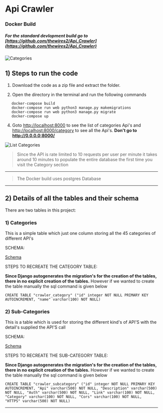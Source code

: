 # Api Crawler 

### Docker Build

##### For the standard devlopment build go to [https://github.com/thewires2/Api_Crawler](https://github.com/thewires2/Api_Crawler)

![Categories](https://user-images.githubusercontent.com/50923743/131301895-6df58ce4-df81-417f-9a6f-343bf15e0b32.jpg)

## 1) Steps to run the code 

1) Download the code as a zip file and extract the folder.

2) Open the directory in the terminal and run the following commands 

```
   docker-compose build
   docker-compose run web python3 manage.py makemigrations
   docker-compose run web python3 manage.py migrate
   docker-compose up
```


4) Goto [http://localhost:8000](http://localhost:8000) to see the list of categories Api's and [http://localhost:8000/category](http://localhost:8000/category) to see all the Api's. **Don't go to http://0.0.0.0:8000/**

![List Categories](https://user-images.githubusercontent.com/50923743/131301064-aa9468d9-045a-4dd2-bc03-fe6582962f00.jpg)



> Since the API is rate limited to 10 requests per user per minute it takes around 10 minutes to populate the entire database the first time you visit the Category section
---
> The Docker build uses postgres Database
---

## 2) Details of all the tables and their schema

There are two tables in this project:

### 1) Categories

This is a simple table which just one column storing all the 45 categories of different API's 

SCHEMA:

[Schema](https://viewer.diagrams.net/?highlight=0000ff&edit=_blank&layers=1&nav=1&title=daa.png#R3ZZdb5swFIZ%2FDZeV%2BMhHdwk07aZpSbVUmnrpgAErxmbGDLJfvwM2H06I1k7NzW4i%2B7E55%2Fg9LyaWF%2BbNk0BF9o3HmFquHTeW92C57tr14LcFJwUWtqtAKkiskDOCPfmNNbQ1rUiMS2Oj5JxKUpgw4ozhSBoMCcFrc1vCqZm1QCm%2BAPsI0Uv6g8QyU%2FR%2BaY%2F8MyZp1md2bL2So36zBmWGYl5PkLexvFBwLtUob0JMW%2B16XdRzj1dWh8IEZvItD7Ddbvv4tUpetzL2Q%2FZyrNf7Ox3lF6KVPrAuVp56BeqMSLwvUNTOa2iy5QWZzCnMHBiislC6J6TBkCrQEbGQuLlaqjMIAMbBPMdSnGCLfsDt5dWmudfTeuyAs9Asm6rfQ6S7ng6hR2FgoLV5h06Lv%2BtECYNRUErBj4NXFqZYBRYECsIC5gcUHQ%2Bc4eeRBQUnTHa1LwNr%2BQCEV7INHA72tm8jseO%2BVeNbSbyakXhFIWtwgEEqu3MrkHA45FT81c%2BK9wt3ZXeJ%2BLABBGnGxT5K6L9snnbfX%2FtoUK0KaCYBPEl81mwQXpqtVX0POeVtcxnvzJAQSs8QoiRlMI2gUV3P2zYSuHB8vZCTOG7TBHMvnuAVi9vX7KN84NmmDz5d2mDOBe6tXLC%2B6oKKnneIknPyz05xVnNO8Z%2B%2FwNoW5fhdXhnYZYEAp%2Bf4X10FtjJvl%2BXM7eJ9jK9gOn5Eu7XJPxFv8wc%3D)


STEPS TO RECREATE THE CATEGORY TABLE:
 
**Since Django autogenerates the migration's for the creation of the tables, there in no explicit creation of the tables.** However if we wanted to create the table manually the sql command is given below

```CREATE TABLE "crawler_category" ("id" integer NOT NULL PRIMARY KEY AUTOINCREMENT, "name" varchar(100) NOT NULL)```

### 2) Sub-Categories

This is a table which is used for storing the different kind's of API'S with the detail's supplied the API'S call

SCHEMA:

[Schema](https://viewer.diagrams.net/?highlight=0000ff&edit=_blank&layers=1&nav=1&title=Subcategory.png#R7Zhdk5owFIZ%2FDZc7w4dS91LYbe3XdmfcttcRImQMCQ2hYH99DxC%2BdXZ16%2Bp0vHGS94Sc5D0PUaNZbpR%2FECgOv3IfU83U%2FVyz7jTTnNkz%2BCyEbSVMZmYlBIL4lWS0wpL8wUrUlZoSHye9gZJzKkncFz3OGPZkT0NC8Kw%2FbM1pP2uMAjwSlh6iY%2FUn8WWotjXVW32BSRDWmQ1dRSJUD1ZCEiKfZx3JutcsV3Auq1aUu5gW3tW%2BVM%2B93xNtFiYwky95wMx%2FuMln28vi9MHIv%2BWfvpPFjZrlN6Kp2rBarNzWDmQhkXgZI6%2FoZ1BkzXJCGVHoGdBESVz5viY5hlSOmhELifO9SzUaAwAczCMsxRaGqAfM2l4FzUx1s7YCVu1z2HG%2FEZGqetBM3RoDDeXNAT6Zz%2FtECYOWk0jBNw0rk75ZMRYEFoQF9FfI26w4w4%2Bt5sScMFmufepo0ztQeCqLid0Gb%2F00FhvmCz02TmWxtcNim0JWZwWNQJb7roQ1h012zbd%2FpbwO3CTlITKHAWBI3gbrWZZpMSGKCpDZKonLkO4iiQNe7KPKAXuo0vRTg9xZzgABKIfsF7yiweWUFyVnvERkTSgdSIiSgEHXg%2FKVJBTFJXAMzVUgIr5fpHF2vY6Cp8wvXr5%2FRsdtn47bMRzNudaFwzwVHJO9cKR0WCJKhsrRABn2LoDmjx8h9oAifBAsjTZeIIjdffy3WFmDQ2c65sqw3pKr6UVxlYIJV6IOIsoYELXjp8LbEmVfElGLp6fH5RWpw5Ay%2B0g1iJ0NqdmrkEpixI4naASmy0XyDDpVxitR%2Bw4pc3JuouoFXcYp9YWwzfWQeh1S786O1K6rhLMhddS%2FuStWw%2B%2B%2B5gbgBFhBt738KmOdG0Tr%2Fi8%3D)

STEPS TO RECREATE THE SUB-CATEGORY TABLE:

**Since Django autogenerates the migration's for the creation of the tables, there in no explicit creation of the tables.** However if we wanted to create the table manually the sql command is given below

```CREATE TABLE "crawler_subcategory" ("id" integer NOT NULL PRIMARY KEY AUTOINCREMENT, "Api" varchar(500) NOT NULL, "Description" varchar(500) NOT NULL, "Auth" varchar(500) NOT NULL, "Link" varchar(100) NOT NULL, "Category" varchar(100) NOT NULL, "Cors" varchar(100) NOT NULL, "HTTPS" varchar(500) NOT NULL)```


---
